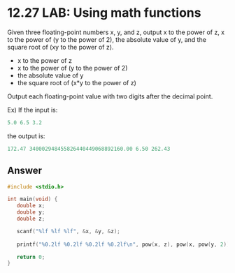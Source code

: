 # 12.27 LAB: Using math functions

Given three floating-point numbers x, y, and z, output x to the power of z, x to the power of (y to the power of 2), the absolute value of y, and the square root of (xy to the power of z).   
* x to the power of z
* x to the power of (y to the power of 2)
* the absolute value of y
* the square root of (x*y to the power of z)

Output each floating-point value with two digits after the decimal point.   

Ex) If the input is:
```c
5.0 6.5 3.2
```
the output is:
```c
172.47 340002948455826440449068892160.00 6.50 262.43
```

## Answer
```c
#include <stdio.h>

int main(void) {
   double x;
   double y;
   double z;

   scanf("%lf %lf %lf", &x, &y, &z);
   
   printf("%0.2lf %0.2lf %0.2lf %0.2lf\n", pow(x, z), pow(x, pow(y, 2)), fabs(y), sqrt(pow(x*y, z)));

   return 0;
}
```
